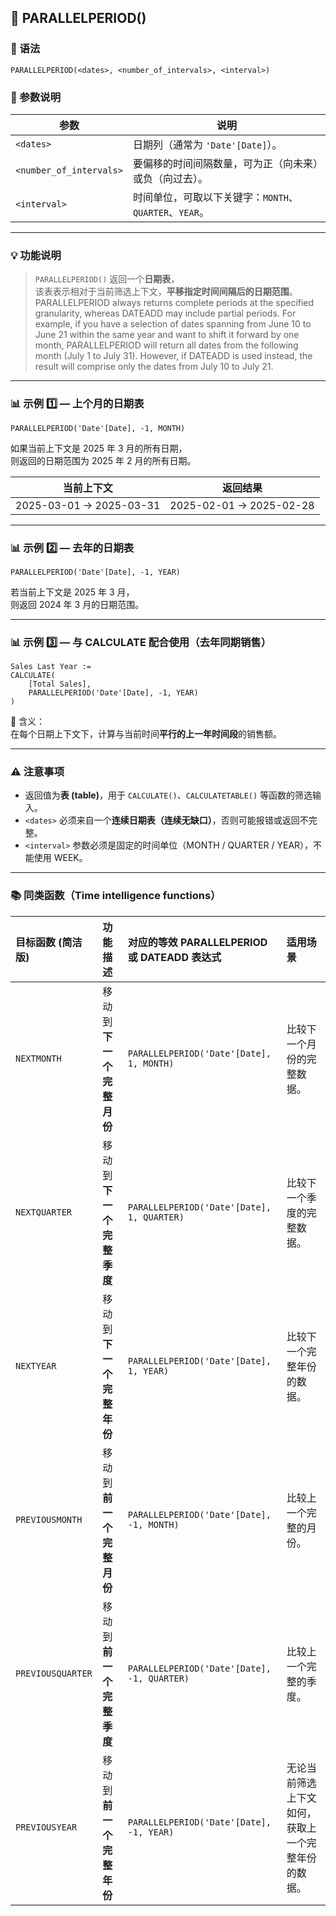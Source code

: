 ## 📘 PARALLELPERIOD()

### 🧩 语法
```DAX
PARALLELPERIOD(<dates>, <number_of_intervals>, <interval>)
```

### 📖 参数说明
| 参数 | 说明 |
|------|------|
| `<dates>` | 日期列（通常为 `'Date'[Date]`）。 |
| `<number_of_intervals>` | 要偏移的时间间隔数量，可为正（向未来）或负（向过去）。 |
| `<interval>` | 时间单位，可取以下关键字：`MONTH`、`QUARTER`、`YEAR`。 |

---

### 💡 功能说明
> `PARALLELPERIOD()` 返回一个**日期表**，  
> 该表表示相对于当前筛选上下文，**平移指定时间间隔后的日期范围**。  
> PARALLELPERIOD always returns complete periods at the specified granularity, whereas DATEADD may include partial periods. For example, if you have a selection of dates spanning from June 10 to June 21 within the same year and want to shift it forward by one month, PARALLELPERIOD will return all dates from the following month (July 1 to July 31). However, if DATEADD is used instead, the result will comprise only the dates from July 10 to July 21.
---

### 📊 示例 1️⃣ — 上个月的日期表
```DAX
PARALLELPERIOD('Date'[Date], -1, MONTH)
```

如果当前上下文是 2025 年 3 月的所有日期，  
则返回的日期范围为 2025 年 2 月的所有日期。

| 当前上下文 | 返回结果 |
|-------------|------------|
| 2025-03-01 → 2025-03-31 | 2025-02-01 → 2025-02-28 |

---

### 📊 示例 2️⃣ — 去年的日期表
```DAX
PARALLELPERIOD('Date'[Date], -1, YEAR)
```

若当前上下文是 2025 年 3 月，  
则返回 2024 年 3 月的日期范围。

---

### 📊 示例 3️⃣ — 与 CALCULATE 配合使用（去年同期销售）
```DAX
Sales Last Year :=
CALCULATE(
    [Total Sales],
    PARALLELPERIOD('Date'[Date], -1, YEAR)
)
```

🔹 含义：  
在每个日期上下文下，计算与当前时间**平行的上一年时间段**的销售额。

---

### ⚠️ 注意事项
- 返回值为**表 (table)**，用于 `CALCULATE()`、`CALCULATETABLE()` 等函数的筛选输入。  
- `<dates>` 必须来自一个**连续日期表（连续无缺口）**，否则可能报错或返回不完整。  
- `<interval>` 参数必须是固定的时间单位（MONTH / QUARTER / YEAR），不能使用 WEEK。  
---

### 📚 同类函数（Time intelligence functions）
| 目标函数 (简洁版) | 功能描述 | 对应的等效 PARALLELPERIOD 或 DATEADD 表达式 | 适用场景 |
| :--- | :--- | :--- | :--- |
| `NEXTMONTH` | 移动到**下一个完整月份** | `PARALLELPERIOD('Date'[Date], 1, MONTH)` | 比较下一个月份的完整数据。 |
| `NEXTQUARTER` | 移动到**下一个完整季度** | `PARALLELPERIOD('Date'[Date], 1, QUARTER)` | 比较下一个季度的完整数据。 |
| `NEXTYEAR` | 移动到**下一个完整年份** | `PARALLELPERIOD('Date'[Date], 1, YEAR)` | 比较下一个完整年份的数据。 |
| `PREVIOUSMONTH` | 移动到**前一个完整月份** | `PARALLELPERIOD('Date'[Date], -1, MONTH)` | 比较上一个完整的月份。 |
| `PREVIOUSQUARTER` | 移动到**前一个完整季度** | `PARALLELPERIOD('Date'[Date], -1, QUARTER)` | 比较上一个完整的季度。 |
| `PREVIOUSYEAR` | 移动到**前一个完整年份** | `PARALLELPERIOD('Date'[Date], -1, YEAR)` | 无论当前筛选上下文如何，获取上一个完整年份的数据。 |

